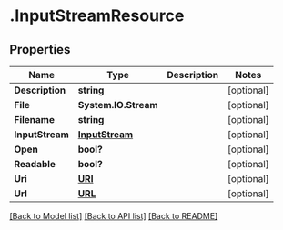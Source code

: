 # .InputStreamResource
## Properties

Name | Type | Description | Notes
------------ | ------------- | ------------- | -------------
**Description** | **string** |  | [optional] 
**File** | **System.IO.Stream** |  | [optional] 
**Filename** | **string** |  | [optional] 
**InputStream** | [**InputStream**](InputStream.md) |  | [optional] 
**Open** | **bool?** |  | [optional] 
**Readable** | **bool?** |  | [optional] 
**Uri** | [**URI**](URI.md) |  | [optional] 
**Url** | [**URL**](URL.md) |  | [optional] 

[[Back to Model list]](../README.md#documentation-for-models) [[Back to API list]](../README.md#documentation-for-api-endpoints) [[Back to README]](../README.md)


